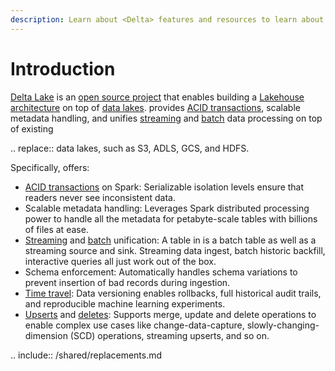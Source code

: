 ```yaml
---
description: Learn about <Delta> features and resources to learn about <Delta>.
---
```


# Introduction

[Delta Lake](https://delta.io) is an [open source project](https://github.com/delta-io/delta) that enables building a [Lakehouse architecture](https://databricks.com/blog/2020/01/30/what-is-a-data-lakehouse.html) on top of [data lakes](https://databricks.com/discover/data-lakes/introduction). <Delta> provides [ACID transactions](concurrency-control.md), scalable metadata handling, and unifies [streaming](delta-streaming.md) and [batch](delta-batch.md) data processing on top of existing <lakes>


.. <lakes> replace:: data lakes, such as S3, ADLS, GCS, and HDFS.

Specifically, <Delta> offers:

- [ACID transactions](concurrency-control.md) on Spark: Serializable isolation levels ensure that readers never see inconsistent data.
- Scalable metadata handling: Leverages Spark distributed processing power to handle all the metadata for petabyte-scale tables with billions of files at ease.
- [Streaming](delta-streaming.md) and [batch](delta-batch.md) unification: A table in <Delta> is a batch table as well as a streaming source and sink. Streaming data ingest, batch historic backfill, interactive queries all just work out of the box.
- Schema enforcement: Automatically handles schema variations to prevent insertion of bad records during ingestion.
- [Time travel](delta-batch.md#deltatimetravel): Data versioning enables rollbacks, full historical audit trails, and reproducible machine learning experiments.
- [Upserts](delta-update.md#delta-merge) and [deletes](delta-update.md#delta-delete): Supports merge, update and delete operations to enable complex use cases like change-data-capture, slowly-changing-dimension (SCD) operations, streaming upserts, and so on.

.. include:: /shared/replacements.md
